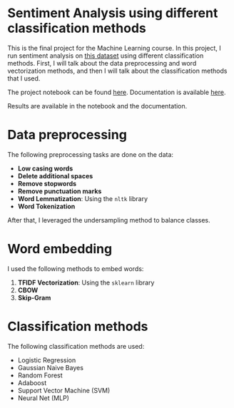 Sentiment Analysis using different classification methods
========

This is the final project for the Machine Learning course. In this project, I run sentiment analysis on [this dataset](data-train.csv) using different classification methods.
First, I will talk about the data preprocessing and word vectorization methods, and then I will talk about the classification methods that I used.

The project notebook can be found [here](98103867-ml-project.ipynb). Documentation is available [here](<98103867-ML Project Report.pdf>).

Results are available in the notebook and the documentation.

# Data preprocessing 

The following preprocessing tasks are done on the data:

- **Low casing words**
- **Delete additional spaces**
- **Remove stopwords**
- **Remove punctuation marks**
- **Word Lemmatization**: Using the `nltk` library
- **Word Tokenization**

After that, I leveraged the undersampling method to balance classes.

# Word embedding

I used the following methods to embed words:

1. **TFIDF Vectorization**: Using the `sklearn` library
2. **CBOW**
3. **Skip-Gram**

# Classification methods

The following classification methods are used:

- Logistic Regression
- Gaussian Naive Bayes
- Random Forest
- Adaboost
- Support Vector Machine (SVM)
- Neural Net (MLP)
